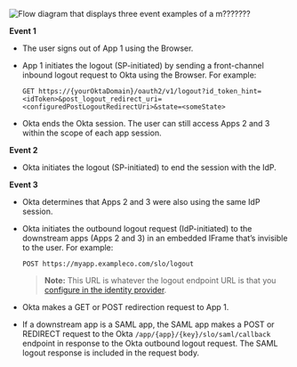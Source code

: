 <div class="three-quarter">

![Flow diagram that displays three event examples of a m???????](/img/slo-idp.png)

</div>

**Event 1**

* The user signs out of App 1 using the Browser.
* App 1 initiates the logout (SP-initiated) by sending a front-channel inbound logout request to Okta using the Browser. For example:

    `GET https://{yourOktaDomain}/oauth2/v1/logout?id_token_hint=<idToken>&post_logout_redirect_uri=<configuredPostLogoutRedirectUri>&state=<someState>`

* Okta ends the Okta session. The user can still access Apps 2 and 3 within the scope of each app session.

**Event 2**

* Okta initiates the logout (SP-initiated) to end the session with the IdP.

**Event 3**

* Okta determines that Apps 2 and 3 were also using the same IdP session.
* Okta initiates the outbound logout request (IdP-initiated) to the downstream apps (Apps 2 and 3) in an embedded IFrame that’s invisible to the user. For example:

    `POST https://myapp.exampleco.com/slo/logout`

    > **Note:** This URL is whatever the logout endpoint URL is that you [configure in the identity provider](#configure-slo).

* Okta makes a GET or POST redirection request to App 1.
* If a downstream app is a SAML app, the SAML app makes a POST or REDIRECT request to the Okta `/app/{app}/{key}/slo/saml/callback` endpoint in response to the Okta outbound logout request. The SAML logout response is included in the request body.
